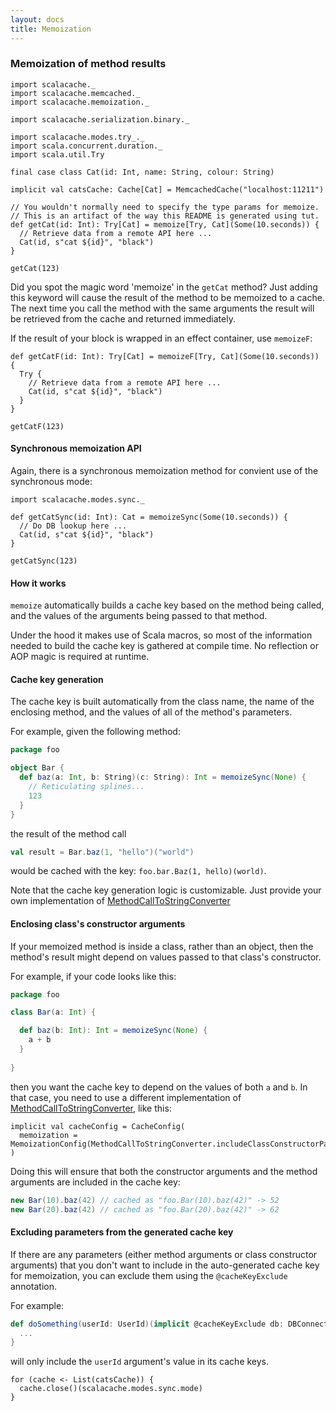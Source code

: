 ```yaml
---
layout: docs
title: Memoization
---
```


### Memoization of method results

```tut
import scalacache._
import scalacache.memcached._
import scalacache.memoization._

import scalacache.serialization.binary._

import scalacache.modes.try_._
import scala.concurrent.duration._
import scala.util.Try

final case class Cat(id: Int, name: String, colour: String)

implicit val catsCache: Cache[Cat] = MemcachedCache("localhost:11211")

// You wouldn't normally need to specify the type params for memoize.
// This is an artifact of the way this README is generated using tut.
def getCat(id: Int): Try[Cat] = memoize[Try, Cat](Some(10.seconds)) {
  // Retrieve data from a remote API here ...
  Cat(id, s"cat ${id}", "black")
}

getCat(123)
```

Did you spot the magic word 'memoize' in the `getCat` method? Just adding this keyword will cause the result of the method to be memoized to a cache.
The next time you call the method with the same arguments the result will be retrieved from the cache and returned immediately.

If the result of your block is wrapped in an effect container, use `memoizeF`:

```tut
def getCatF(id: Int): Try[Cat] = memoizeF[Try, Cat](Some(10.seconds)) {
  Try {
    // Retrieve data from a remote API here ...
    Cat(id, s"cat ${id}", "black")
  }
}

getCatF(123)
```

#### Synchronous memoization API

Again, there is a synchronous memoization method for convient use of the synchronous mode:

```tut
import scalacache.modes.sync._

def getCatSync(id: Int): Cat = memoizeSync(Some(10.seconds)) {
  // Do DB lookup here ...
  Cat(id, s"cat ${id}", "black")
}

getCatSync(123)
```

#### How it works

`memoize` automatically builds a cache key based on the method being called, and the values of the arguments being passed to that method.

Under the hood it makes use of Scala macros, so most of the information needed to build the cache key is gathered at compile time. No reflection or AOP magic is required at runtime.

#### Cache key generation

The cache key is built automatically from the class name, the name of the enclosing method, and the values of all of the method's parameters.

For example, given the following method:

```scala
package foo

object Bar {
  def baz(a: Int, b: String)(c: String): Int = memoizeSync(None) {
    // Reticulating splines...   
    123
  }
}
```

the result of the method call

```scala
val result = Bar.baz(1, "hello")("world")
```

would be cached with the key: `foo.bar.Baz(1, hello)(world)`.

Note that the cache key generation logic is customizable. Just provide your own implementation of [MethodCallToStringConverter](core/shared/src/main/scala/scalacache/memoization/MethodCallToStringConverter.scala)

#### Enclosing class's constructor arguments

If your memoized method is inside a class, rather than an object, then the method's result might depend on values passed to that class's constructor.

For example, if your code looks like this:

```scala 
package foo

class Bar(a: Int) {

  def baz(b: Int): Int = memoizeSync(None) {
    a + b
  }
  
}
```

then you want the cache key to depend on the values of both `a` and `b`. In that case, you need to use a different implementation of [MethodCallToStringConverter](core/shared/src/main/scala/scalacache/memoization/MethodCallToStringConverter.scala), like this:

```tut:silent
implicit val cacheConfig = CacheConfig(
  memoization = MemoizationConfig(MethodCallToStringConverter.includeClassConstructorParams)
)
```

Doing this will ensure that both the constructor arguments and the method arguments are included in the cache key:

```scala 
new Bar(10).baz(42) // cached as "foo.Bar(10).baz(42)" -> 52
new Bar(20).baz(42) // cached as "foo.Bar(20).baz(42)" -> 62
```

#### Excluding parameters from the generated cache key

If there are any parameters (either method arguments or class constructor arguments) that you don't want to include in the auto-generated cache key for memoization, you can exclude them using the `@cacheKeyExclude` annotation.

For example:

```scala
def doSomething(userId: UserId)(implicit @cacheKeyExclude db: DBConnection): String = memoize {
  ...
}
```

will only include the `userId` argument's value in its cache keys.

```tut:invisible
for (cache <- List(catsCache)) {
  cache.close()(scalacache.modes.sync.mode)
} 
```
